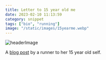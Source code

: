 ```yaml
---
title: Letter to 15 year old me
date: 2023-02-10 11:13:59
category: snippet
tags: ["bio", "running"]
image: "/static/images/15yearme.webp"
---
```


![headerImage](/static/images/15yearme.webp)

A [blog post](https://ashruns100s.com/2015/05/29/to-the-15-year-old-me/) by a runner to her 15 year
old self.
